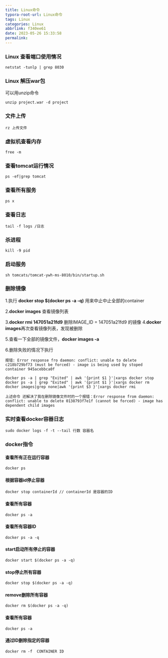 ```yaml
---
title: Linux命令
typora-root-url: Linux命令
tags: Linux
categories: Linux
abbrlink: f340ee61
date: 2023-05-26 15:33:58
permalink:
---
```


### Linux  查看端口使用情况

```
netstat -tunlp | grep 8030 
```

### Linux  解压war包

可以用unzip命令

```
unzip project.war -d project 
```

### 文件上传

```
rz 上传文件
```

### 虚拟机查看内存 

```
free -m  
```

### 查看tomcat运行情况

```
ps -ef|grep tomcat   
```

### 查看所有服务

```
ps x   
```

### 查看日志 

```
tail -f logs /日志   
```

### 杀进程 

```
kill -9 pid  
```

### 启动服务 

```
sh tomcats/tomcat-ywh-ms-8010/bin/startup.sh 
```

### 删除镜像

1.执行 **docker stop $(docker ps -a -q)** 用来中止中止全部的container

2.**docker images** 查看镜像列表

3.**docker rmi 147051a21fd9** 删除IMAGE_ID = 147051a21fd9 的镜像
4.**docker images**再次查看镜像列表，发现被删除

5.查看一下全部的镜像文件，**docker images -a**

6.删除失败的情况下执行

```
报错: Error response fro daemon: conflict: unable to delete c218b729bf73 (must be forced) - image is being used by stoped container 945acebbca0f

docker ps -a | grep "Exited" | awk '{print $1 }'|xargs docker stop
docker ps -a | grep "Exited" | awk '{print $1 }'|xargs docker rm
docker images|grep none|awk '{print $3 }'|xargs docker rmi

上述命令 还解决了我在删除镜像文件时的一个报错：Error response from daemon: conflict: unable to delete 0138793f7e1f (cannot be forced) - image has dependent child images
```

### 实时查看docker容器日志

```
sudo docker logs -f -t --tail 行数 容器名
```

### docker指令

#### 查看所有正在运行容器

```
docker ps 
```

#### 根据容器id停止容器

```
docker stop containerId // containerId 是容器的ID
```

#### 查看所有容器

```
docker ps -a 
```

#### 查看所有容器ID

```
docker ps -a -q 
```

#### start启动所有停止的容器

```
docker start $(docker ps -a -q) 
```

#### stop停止所有容器

```
docker stop $(docker ps -a -q) 
```

#### remove删除所有容器

```
docker rm $(docker ps -a -q) 
```

#### 查看所有容器

```
docker ps -a
```

#### 通过ID删除指定的容器

```
docker rm -f  CONTAINER ID
```